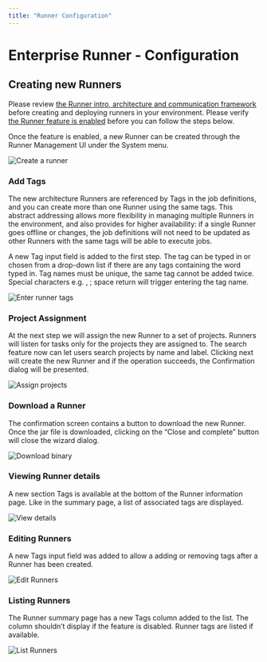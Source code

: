 ```yaml
---
title: "Runner Configuration"
---
```


# Enterprise Runner - Configuration

## Creating new Runners

Please review [the Runner intro, architecture and communication framework](/administration/runner/runner-intro.md) before creating and deploying runners in your environment. Please verify [the Runner feature is enabled](/administration/runner/runner-setup.md)  before you can follow the steps below. 

Once the feature is enabled, a new Runner can be created through the Runner Management UI under the System menu.

![Create a runner](@assets/img/runner-config-start.png)

### Add Tags

The new architecture Runners are referenced by Tags in the job definitions, and you can create more than one Runner using the same tags. This abstract addressing allows more flexibility in managing multiple Runners in the environment, and also provides for higher availability: if a single Runner goes offline or changes, the job definitions will not need to be updated as other Runners with the same tags will be able to execute jobs.

A new Tag input field is added to the first step. The tag can be typed in or chosen from a drop-down list if there are any tags containing the word typed in. Tag names must be unique, the same tag cannot be added twice. Special characters e.g. , ; space return will trigger entering the tag name.

![Enter runner tags](@assets/img/runner-config-add-tags.png)

### Project Assignment

At the next step we will assign the new Runner to a set of projects. Runners will listen for tasks only for the projects they are assigned to. The search feature now can let users search projects by name and label. Clicking next will create the new Runner and if the operation succeeds, the Confirmation dialog will be presented.

![Assign projects](@assets/img/runner-config-assign-projects.png)

### Download a Runner

The confirmation screen contains a button to download the new Runner. Once the jar file is downloaded, clicking on the “Close and complete” button will  close the wizard dialog.

![Download binary](@assets/img/runner-config-download.png)

### Viewing Runner details

A new section Tags is available  at the bottom of the Runner information page. Like in the summary page, a list of associated tags are displayed.

![View details](@assets/img/runner-config-viewdetails.png)

### Editing Runners

A new Tags input field was added to allow a adding or removing tags after a Runner has been created.

![Edit Runners](@assets/img/runner-config-edit.png)

### Listing Runners

The Runner summary page has a new Tags column added to the list. The column shouldn’t display if the feature is disabled. Runner tags are listed if available.

![List Runners](@assets/img/runner-config-list.png)

